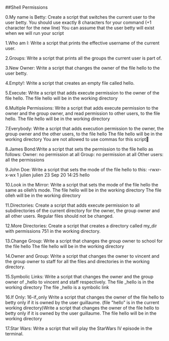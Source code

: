 ##Shell Permissions

0.My name is Betty: Create a script that switches the current user to the user betty.
You should use exactly 8 characters for your command (+1 character for the new line)
You can assume that the user betty will exist when we will run your script

1.Who am I: Write a script that prints the effective username of the current user.

2.Groups: Write a script that prints all the groups the current user is part of.

3.New Owner: Write a script that changes the owner of the file hello to the user betty.

4.Empty!: Write a script that creates an empty file called hello.

5.Execute: Write a script that adds execute permission to the owner of the file hello.
The file hello will be in the working directory

6.Multiple Permissions: Write a script that adds execute permission to the owner and the group owner, and read permission to other users, to the file hello.
The file hello will be in the working directory

7.Everybody: Write a script that adds execution permission to the owner, the group owner and the other users, to the file hello
The file hello will be in the working directory
You are not allowed to use commas for this script

8.James Bond:Write a script that sets the permission to the file hello as follows:
Owner: no permission at all
Group: no permission at all
Other users: all the permissions

9.John Doe: Write a script that sets the mode of the file hello to this: -rwxr-x-wx 1 julien julien 23 Sep 20 14:25 hello

10.Look in the Mirror: Write a script that sets the mode of the file hello the same as olleh’s mode.
The file hello will be in the working directory
The file olleh will be in the working directory

11.Directories: Create a script that adds execute permission to all subdirectories of the current directory for the owner, the group owner and all other users. Regular files should not be changed.

12.More Directories: Create a script that creates a directory called my_dir with permissions 751 in the working directory.

13.Change Group: Write a script that changes the group owner to school for the file hello
The file hello will be in the working directory

14.Owner and Group: Write a script that changes the owner to vincent and the group owner to staff for all the files and directories in the working directory.

15.Symbolic Links: Write a script that changes the owner and the group owner of _hello to vincent and staff respectively.
The file _hello is in the working directory
The file _hello is a symbolic link

16.If Only: 16-if_only Write a script that changes the owner of the file hello to betty only if it is owned by the user guillaume. (file "hello" is in the current working directory)Write a script that changes the owner of the file hello to betty only if it is owned by the user guillaume.
The file hello will be in the working directory

17.Star Wars: Write a script that will play the StarWars IV episode in the terminal.
